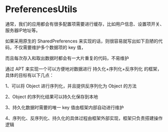 # PreferencesUtils
通常，我们的应用都会有很多配置项需要进行缓存，比如用户信息、设置项开关、服务器IP地址等。

如果采用原生的 SharedPreferences 来实现的话，则很容易就写出如下丑陋的代码，不仅需要维护多个数据项的 key 值，

而且每次存入和取出数据时都会有一大片重复的代码，不易维护

通过 APT 来实现一个可以方便地对数据进行 持久化+序列化+反序列化 的框架，具体的目标有以下几点：

1、可以将 Object 进行序列化，并且提供反序列化为 Object 的方法

2、Object 的序列化结果可以持久化保存到本地

3、持久化数据时需要的唯一 key 值由框架内部自动进行维护

4、序列化、反序列化、持久化的具体过程由框架外部实现，框架只负责搭建操作逻辑
